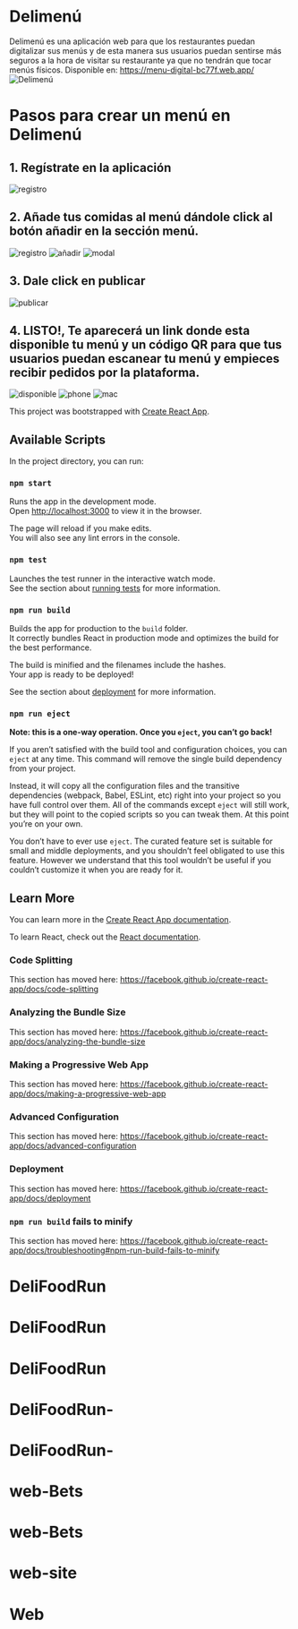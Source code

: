 # Delimenú
Delimenú es una aplicación web para que los restaurantes puedan digitalizar sus menús y de esta manera sus usuarios puedan sentirse más seguros a la hora de visitar su restaurante ya que no tendrán que tocar menús físicos.
Disponible en: https://menu-digital-bc77f.web.app/
![Delimenú](https://servicios.juandagarcia.com/images/delimenu.jpg)

# Pasos para crear un menú en Delimenú 

## 1. **Regístrate en la aplicación**

![registro](https://servicios.juandagarcia.com/images/register.png)

## 2. **Añade tus comidas al menú dándole click al botón añadir en la sección menú.**

![registro](https://servicios.juandagarcia.com/images/section.png)
![añadir](https://servicios.juandagarcia.com/images/anadir.jpg)
![modal](https://servicios.juandagarcia.com/images/modal.png)

## 3. **Dale click en publicar**

![publicar](https://servicios.juandagarcia.com/images/publicar.jpg)

## 4. **LISTO!, Te aparecerá un link donde esta disponible tu menú y un código QR para que tus usuarios puedan escanear tu menú y empieces recibir pedidos por la plataforma.**

![disponible](https://servicios.juandagarcia.com/images/disponible.png)
![phone](https://servicios.juandagarcia.com/images/phone.jpg)
![mac](https://servicios.juandagarcia.com/images/mac.jpg)

This project was bootstrapped with [Create React App](https://github.com/facebook/create-react-app).

## Available Scripts

In the project directory, you can run:

### `npm start`

Runs the app in the development mode.<br />
Open [http://localhost:3000](http://localhost:3000) to view it in the browser.

The page will reload if you make edits.<br />
You will also see any lint errors in the console.

### `npm test`

Launches the test runner in the interactive watch mode.<br />
See the section about [running tests](https://facebook.github.io/create-react-app/docs/running-tests) for more information.

### `npm run build`

Builds the app for production to the `build` folder.<br />
It correctly bundles React in production mode and optimizes the build for the best performance.

The build is minified and the filenames include the hashes.<br />
Your app is ready to be deployed!

See the section about [deployment](https://facebook.github.io/create-react-app/docs/deployment) for more information.

### `npm run eject`

**Note: this is a one-way operation. Once you `eject`, you can’t go back!**

If you aren’t satisfied with the build tool and configuration choices, you can `eject` at any time. This command will remove the single build dependency from your project.

Instead, it will copy all the configuration files and the transitive dependencies (webpack, Babel, ESLint, etc) right into your project so you have full control over them. All of the commands except `eject` will still work, but they will point to the copied scripts so you can tweak them. At this point you’re on your own.

You don’t have to ever use `eject`. The curated feature set is suitable for small and middle deployments, and you shouldn’t feel obligated to use this feature. However we understand that this tool wouldn’t be useful if you couldn’t customize it when you are ready for it.

## Learn More

You can learn more in the [Create React App documentation](https://facebook.github.io/create-react-app/docs/getting-started).

To learn React, check out the [React documentation](https://reactjs.org/).

### Code Splitting

This section has moved here: https://facebook.github.io/create-react-app/docs/code-splitting

### Analyzing the Bundle Size

This section has moved here: https://facebook.github.io/create-react-app/docs/analyzing-the-bundle-size

### Making a Progressive Web App

This section has moved here: https://facebook.github.io/create-react-app/docs/making-a-progressive-web-app

### Advanced Configuration

This section has moved here: https://facebook.github.io/create-react-app/docs/advanced-configuration

### Deployment

This section has moved here: https://facebook.github.io/create-react-app/docs/deployment

### `npm run build` fails to minify

This section has moved here: https://facebook.github.io/create-react-app/docs/troubleshooting#npm-run-build-fails-to-minify
# DeliFoodRun
# DeliFoodRun
# DeliFoodRun
# DeliFoodRun-
# DeliFoodRun-
# web-Bets
# web-Bets
# web-site
# Web
